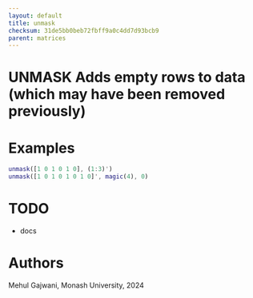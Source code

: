 ```yaml
---
layout: default
title: unmask
checksum: 31de5bb0beb72fbff9a0c4dd7d93bcb9
parent: matrices
---
```



 
# UNMASK Adds empty rows to data (which may have been removed previously)
 
# Examples
```matlab
unmask([1 0 1 0 1 0], (1:3)')
unmask([1 0 1 0 1 0 1 0]', magic(4), 0)
```
 
# TODO
-  docs 
 
# Authors

Mehul Gajwani, Monash University, 2024

